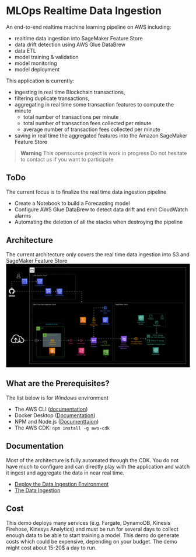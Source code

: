 # MLOps Realtime Data Ingestion
An end-to-end realtime machine learning pipeline on AWS including:
* realtime data ingestion into SageMaker Feature Store
* data drift detection using AWS Glue DataBrew
* data ETL
* model training & validation
* model monitoring
* model deployment

This application is currently:
* ingesting in real time Blockchain transactions,
* filtering duplicate transactions,
* aggregating in real time some transaction features to compute the minute
  * total number of transactions per minute
  * total number of transaction fees collected per minute
  * average number of transaction fees collected per minute
* saving in real time the aggregated features into the Amazon SageMaker Feature Store

> **Warning**
> This opensource project is work in progress
> Do not hesitate to contact us if you want to participate
## ToDo
The current focus is to finalize the real time data ingestion pipeline
* Create a Notebook to build a Forecasting model
* Configure AWS Glue DataBrew to detect data drift and emit CloudWatch alarms
* Automating the deletion of all the stacks when destroying the pipeline
## Architecture
The current architecture only covers the real time data ingestion into S3 and SageMaker Feature Store
![](doc/images/mlops-realtime-data-ingestion.jpg)

## What are the Prerequisites?
The list below is for _Windows_ environment
* The AWS CLI ([documentation](https://docs.aws.amazon.com/cli/latest/userguide/getting-started-install.html))  
* Docker Desktop ([Documentation](https://docs.docker.com/desktop/windows/install/))  
* NPM and Node.js ([Documenttaion](https://docs.npmjs.com/downloading-and-installing-node-js-and-npm))
* The AWS CDK: `npm install -g aws-cdk`

## Documentation
Most of the architecture is fully automated through the CDK. 
You do not have much to configure and can directly play with the application and watch it ingest and aggregate the data in near real time.
* [Deploy the Data Ingestion Environment](./doc/DEPLOYMENT.md)
* [The Data Ingestion](./doc/INGESTION.md)

## Cost
This demo deploys many services (e.g. Fargate, DynamoDB, Kinesis Firehose, Kinesys Analytics) and must be run for several days to collect enough data to be able to start training a model. This demo do generate costs which could be expensive, depending on your budget. The demo might cost about 15-20$ a day to run.

